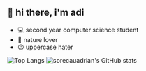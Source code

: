 ## 👋 hi there, i'm adi

* :computer: second year computer science student
* :mushroom: nature lover
* :rage: uppercase hater

![Top Langs](https://github-readme-stats.vercel.app/api/top-langs/?username=sorecauadrian&layout=compact&custom_title=most%20used%20languages&langs_count=12&theme=dark)
![sorecauadrian's GitHub stats](https://github-readme-stats.vercel.app/api?username=sorecauadrian&show_icons=true&rank_icon=github&custom_title=my%20stats&hide=prs,issues,contribs&theme=dark)
